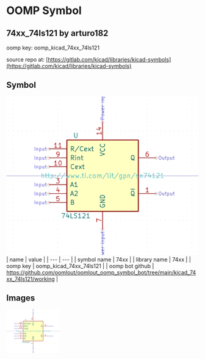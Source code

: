 # OOMP Symbol  
## 74xx_74ls121  by arturo182  
  
oomp key: oomp_kicad_74xx_74ls121  
  
source repo at: [https://gitlab.com/kicad/libraries/kicad-symbols](https://gitlab.com/kicad/libraries/kicad-symbols)  
## Symbol  
  
[![working.png](working_600.png)](working.png)  
| name | value | 
| --- | --- | 
| symbol name | 74xx | 
| library name | 74xx | 
| oomp key | oomp_kicad_74xx_74ls121 | 
| oomp bot github | https://github.com/oomlout/oomlout_oomp_symbol_bot/tree/main/kicad_74xx_74ls121/working | 
## Images  
  
[![working.png](working_140.png)](working.png)  
